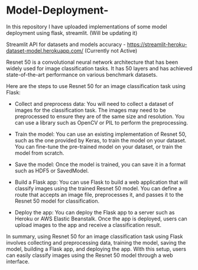 # Model-Deployment-
In this repository I have uploaded implementations of some model deployment using flask, streamlit. (Will be updating it)

Streamlit API for datasets and models accuracy - https://streamlit-heroku-dataset-model.herokuapp.com/ (Currently not Active)

Resnet 50 is a convolutional neural network architecture that has been widely used for image classification tasks. It has 50 layers and has achieved state-of-the-art performance on various benchmark datasets.

Here are the steps to use Resnet 50 for an image classification task using Flask:

- Collect and preprocess data: You will need to collect a dataset of images for the classification task. The images may need to be preprocessed to ensure they are of the same size and resolution. You can use a library such as OpenCV or PIL to perform the preprocessing.

- Train the model: You can use an existing implementation of Resnet 50, such as the one provided by Keras, to train the model on your dataset. You can fine-tune the pre-trained model on your dataset, or train the model from scratch.

- Save the model: Once the model is trained, you can save it in a format such as HDF5 or SavedModel.

- Build a Flask app: You can use Flask to build a web application that will classify images using the trained Resnet 50 model. You can define a route that accepts an image file, preprocesses it, and passes it to the Resnet 50 model for classification.

- Deploy the app: You can deploy the Flask app to a server such as Heroku or AWS Elastic Beanstalk. Once the app is deployed, users can upload images to the app and receive a classification result.

In summary, using Resnet 50 for an image classification task using Flask involves collecting and preprocessing data, training the model, saving the model, building a Flask app, and deploying the app. With this setup, users can easily classify images using the Resnet 50 model through a web interface.
